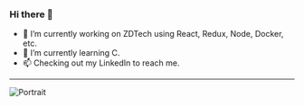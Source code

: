 ### Hi there 👋

<!--
**ChenMatsu/ChenMatsu** is a ✨ _special_ ✨ repository because its `README.md` (this file) appears on your GitHub profile.

Here are some ideas to get you started:

- 👯 I’m looking to collaborate on ...
- 🤔 I’m looking for help with ...
- 💬 Ask me about ...
- 📫 How to reach me: ...
- 😄 Pronouns: ...
- ⚡ Fun fact: ...
-->
- 🔭 I’m currently working on ZDTech using React, Redux, Node, Docker, etc.
- 🌱 I’m currently learning C.
- 📫 Checking out my LinkedIn to reach me.
 
 
<!-- ### [LinkedIn](https://www.linkedin.com/in/matsu-chen-98a7aa1b1/)   -->
 

---


![Portrait](https://i.imgur.com/uUEIoyk.jpeg)
